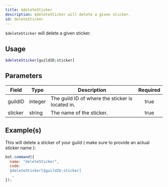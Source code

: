 ```yaml
---
title: $deleteSticker
description: $deleteSticker will delete a given sticker.
id: deleteSticker
---
```


`$deleteSticker` will delete a given sticker.

## Usage

```php
$deleteSticker[guildID;sticker]
```

## Parameters

| Field   | Type    | Description                                      | Required |
| ------- | ------- | ------------------------------------------------ | :------: |
| guildID | integer | The guild ID of where the sticker is located in. |   true   |
| sticker | string  | The name of the sticker.                         |   true   |

## Example(s)

This will delete a sticker of your guild ( make sure to provide an actual sticker name ):

```javascript
bot.command({
  name: "deleteSticker",
  code: `
  $deleteSticker[$guildID;sticker]
  `,
});
```
